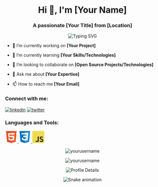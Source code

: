 <h1 align="center">Hi 👋, I'm [Your Name]</h1>
<h3 align="center">A passionate [Your Title] from [Location]</h3>

<p align="center">
  <img src="https://readme-typing-svg.demolab.com?font=Fira+Code&size=24&duration=4000&pause=1000&center=true&vCenter=true&width=500&lines=Welcome+to+my+GitHub+Profile!;I+am+a+software+developer;I+love+to+code+and+build+projects" alt="Typing SVG">
</p>

- 🔭 I’m currently working on **[Your Project]**

- 🌱 I’m currently learning **[Your Skills/Technologies]**

- 👯 I’m looking to collaborate on **[Open Source Projects/Technologies]**

- 💬 Ask me about **[Your Expertise]**

- 📫 How to reach me **[Your Email]**

<h3 align="left">Connect with me:</h3>
<p align="left">
<a href="https://linkedin.com/in/yourprofile" target="blank"><img align="center" src="https://cdn.jsdelivr.net/npm/simple-icons@3.1.0/icons/linkedin.svg" alt="linkedin" height="30" width="40" /></a>
<a href="https://twitter.com/yourprofile" target="blank"><img align="center" src="https://cdn.jsdelivr.net/npm/simple-icons@3.1.0/icons/twitter.svg" alt="twitter" height="30" width="40" /></a>
</p>

<h3 align="left">Languages and Tools:</h3>
<p align="left"> 
  <a href="https://www.w3.org/html/" target="_blank"> 
    <img src="https://raw.githubusercontent.com/devicons/devicon/master/icons/html5/html5-original.svg" alt="html5" width="40" height="40"/> 
  </a> 
  <a href="https://www.w3schools.com/css/" target="_blank"> 
    <img src="https://raw.githubusercontent.com/devicons/devicon/master/icons/css3/css3-original.svg" alt="css3" width="40" height="40"/> 
  </a> 
  <a href="https://developer.mozilla.org/en-US/docs/Web/JavaScript" target="_blank"> 
    <img src="https://raw.githubusercontent.com/devicons/devicon/master/icons/javascript/javascript-original.svg" alt="javascript" width="40" height="40"/> 
  </a> 
  <!-- Add more skills/tools as needed -->
</p>

<p align="center">
  <img src="https://github-readme-stats.vercel.app/api?username=yourusername&show_icons=true&locale=en" alt="yourusername" />
</p>

<p align="center">
  <img src="https://github-readme-streak-stats.herokuapp.com/?user=yourusername&" alt="yourusername" />
</p>

<p align="center">
  <img src="https://github-profile-summary-cards.vercel.app/api/cards/profile-details?username=yourusername&theme=vue" alt="Profile Details">
</p>

<!-- Add your achievements, blogs, or any other info -->

<p align="center">
  <img src="https://raw.githubusercontent.com/yourusername/yourusername/output/github-contribution-grid-snake.svg" alt="Snake animation">
</p>
